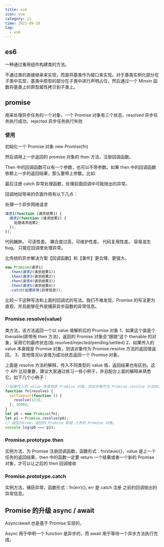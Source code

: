 ```yaml
---
title: es6
icon: Vue
category: js
time: 2021-09-20
tag:
  - es6
---
```


## es6

一种通过重用组件构建类的方法。

不通过类的直接继承来实现，而是将基类作为接口来实现。对于基类实例化部分在子类中实现，基类中原型的部分在子类中进行声明占位，然后通过一个 Minxin 函数将基类上的原型属性拷贝到子类上。

## promise

用来处理异步任务的一个对象，一个 Promise 对象有三个状态，resolved 异步任务执行成功，rejected 异步任务执行失败

### 使用

初始化一个 Promise 对象
new Promise(fn)

然后调用上一步返回的 promise 对象的 then 方法，注册回调函数。

Then 中的回调函数可以有一个参数，也可以不带参数。如果 then 中的回调函数依赖上一步的返回结果，那么要带上参数。比如:

最后注册 catch 异常处理函数，处理前面回调中可能抛出的异常。

回调地狱带来的负面作用有以下几点：

处理一个异步网络请求

```js
请求1(function (请求结果1) {
  请求2(function (请求结果2) {
    处理请求结果2;
  });
});
```

代码臃肿。
可读性差。
耦合度过高，可维护性差。
代码复用性差。
容易滋生 bug。
只能在回调里处理异常。

比传统的异步解决方案【回调函数】和【事件】更合理、更强大。

```js
new Promise(请求1)
  .then(请求2(请求结果1))
  .then(请求3(请求结果2))
  .then(请求4(请求结果3))
  .then(请求5(请求结果4))
  .catch(处理异常(异常信息));
```

比较一下这种写法和上面的回调式的写法。我们不难发现，Promise 的写法更为直观，并且能够在外层捕获异步函数的异常信息。

### Promise.resolve(value)

类方法，该方法返回一个以 value 值解析后的 Promise 对象 1、如果这个值是个 thenable(即带有 then 方法)，返回的 Promise 对象会“跟随”这个 thenable 的对象，采用它的最终状态(指 resolved/rejected/pending/settled)
2、如果传入的 value 本身就是 Promise 对象，则该对象作为 Promise.resolve 方法的返回值返回。
3、其他情况以该值为成功状态返回一个 Promise 对象。

上面是 resolve 方法的解释，传入不同类型的 value 值，返回结果也有区别。这个 API 比较重要，建议大家通过练习一些小例子，并且配合上面的解释来熟悉它。如下几个小例子：

```js
//如果传入的 value 本身就是 Promise 对象，则该对象作为 Promise.resolve 方法的返回值返回。
function fn(resolve) {
  setTimeout(function () {
    resolve(123);
  }, 3000);
}
let p0 = new Promise(fn);
let p1 = Promise.resolve(p0);
// 返回为true，返回的 Promise 即是 入参的 Promise 对象。
console.log(p0 === p1);
```

### Promise.prototype.then

实例方法，为 Promise 注册回调函数，函数形式：fn(vlaue){}，value 是上一个任务的返回结果，then 中的函数一定要 return 一个结果或者一个新的 Promise 对象，才可以让之后的 then 回调接收

### Promise.prototype.catch

实例方法，捕获异常，函数形式：fn(err){}, err 是 catch 注册 之前的回调抛出的异常信息。

## Promise 的升级 async / await

Async/await 也是基于 Promise 实现的，

Async 用于申明一个 function 是异步的，而 await 用于等待一个异步方法执行完成。
